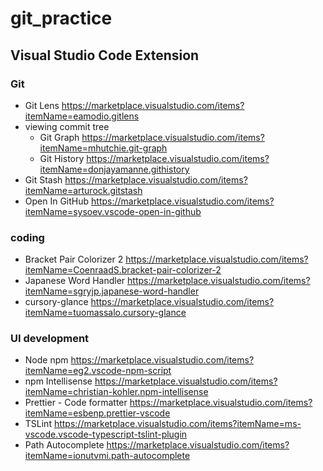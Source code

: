 # git_practice

## Visual Studio Code Extension

### Git

* Git Lens <https://marketplace.visualstudio.com/items?itemName=eamodio.gitlens>
* viewing commit tree
    * Git Graph <https://marketplace.visualstudio.com/items?itemName=mhutchie.git-graph>
    * Git History <https://marketplace.visualstudio.com/items?itemName=donjayamanne.githistory>
* Git Stash <https://marketplace.visualstudio.com/items?itemName=arturock.gitstash>
* Open In GitHub <https://marketplace.visualstudio.com/items?itemName=sysoev.vscode-open-in-github>

### coding

* Bracket Pair Colorizer 2 <https://marketplace.visualstudio.com/items?itemName=CoenraadS.bracket-pair-colorizer-2>
* Japanese Word Handler <https://marketplace.visualstudio.com/items?itemName=sgryjp.japanese-word-handler>
* cursory-glance <https://marketplace.visualstudio.com/items?itemName=tuomassalo.cursory-glance>

### UI development

* Node npm <https://marketplace.visualstudio.com/items?itemName=eg2.vscode-npm-script>
* npm Intellisense <https://marketplace.visualstudio.com/items?itemName=christian-kohler.npm-intellisense>
* Prettier - Code formatter <https://marketplace.visualstudio.com/items?itemName=esbenp.prettier-vscode>
* TSLint <https://marketplace.visualstudio.com/items?itemName=ms-vscode.vscode-typescript-tslint-plugin>
* Path Autocomplete <https://marketplace.visualstudio.com/items?itemName=ionutvmi.path-autocomplete>
